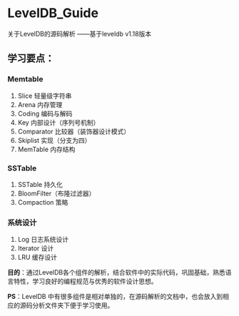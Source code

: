 # LevelDB_Guide
关于LevelDB的源码解析 ——基于leveldb v1.18版本

## 学习要点：  
### Memtable
1. Slice 轻量级字符串  
2. Arena 内存管理  
3. Coding 编码与解码   
4. Key 内部设计（序列号机制）
5. Comparator 比较器（装饰器设计模式）
6. Skiplist 实现（分支为四）
7. MemTable 内存结构
### SSTable
1. SSTable 持久化
2. BloomFilter（布隆过滤器）
3. Compaction 策略
### 系统设计
1. Log 日志系统设计
2. Iterator 设计
3. LRU 缓存设计

**目的**：通过LevelDB各个组件的解析，结合软件中的实际代码，巩固基础，熟悉语言特性，学习良好的编程规范与优秀的软件设计思想。

**PS**：LevelDB 中有很多组件是相对单独的，在源码解析的文档中，也会放入到相应的源码分析文件夹下便于学习使用。